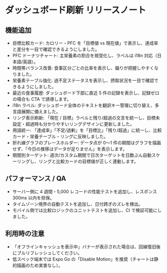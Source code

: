 # ダッシュボード刷新 リリースノート

## 機能追加
- 目標比較カード: カロリー・PFC を「目標値 vs 現在値」で表示し、達成率と差分を一目で確認できるようにしました。
- PFC ドーナツチャート: 主栄養素の割合を視覚化し、ラベルは i18n 対応（日本語/英語）。
- 時間帯バランス改善: 食事区分ごとの比率を表示し、偏りが把握しやすくなりました。
- 栄養素テーブル強化: 過不足ステータスを表示し、摂取状況を一目で確認できるようにしました。
- 最近の食事履歴: ダッシュボード下部に直近 5 件の記録を表示し、記録ゼロの場合も CTA で誘導します。
- i18n ラベル: ダッシュボード全体のテキストを翻訳キー管理に切り替え、多言語展開に備えました。
- リング表示刷新: 「現在 / 目標」ラベルと残り/超過の文言を統一し、目標未設定・超過時も分かりやすいリングデザインに更新しました。
- 用語統一: 「達成率」「不足/過剰」を「目標比」「残り/超過」に統一し、比較カード・栄養テーブル・リングに反映しました。
- 折れ線グラフのプレースホルダー: データ点が 0〜1 件の期間はグラフを描画せず、「今日の推移はデータが足りません」を表示します。
- 期間別ターゲット: 週次/カスタム期間で日次ターゲットを日数ぶん自動スケーリングし、リングと比較カードの目標値が正しく連動します。

## パフォーマンス / QA
- サーバー側に 4 週間・5,000 レコードの性能テストを追加し、レスポンス 300ms 以内を担保。
- タイムゾーン境界の自動テストを追加し、日付跨ぎのズレを検出。
- モバイル側では比較ロジックのユニットテストを追加し、CI で検証可能にしました。

## 利用時の注意
- 「オフラインキャッシュを表示中」バナーが表示された場合は、回線復旧後にプルリフレッシュしてください。
- 低スペック端末では Expo Go の「Disable Motion」を推奨（チャートは静的描画のため実害なし）。
